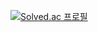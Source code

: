 [![Solved.ac
프로필](http://mazassumnida.wtf/api/generate_badge?boj={handle})](https://solved.ac/{haisley})
